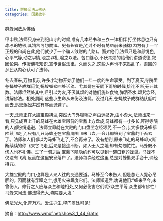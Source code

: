 ```yaml
---
title: 群蜂闻法从佛话
categories: 因果故事
---
```


	   

群蜂闻法从佛话

甲申秋,法师只身来到纪山寺的时候,唯有几本经书和三衣一钵相伴,打坐休息也只有冰凉的地板,其清苦可想而知。更有甚者是,还时不时有地痞前来骚扰(因为有了一个正规的和尚在此,他们就少了一个骗人敛财的门路)。面对他们,法师只是和颜悦色,心平气静,动之以情,晓之以礼,喻之以法。苦口婆心,不厌其烦的给他们讲道说德,叙因论果。传授佛教知识,宣传世俗法律。久而久之,这些人再也不来捣乱了。周围的乡民从内心认可了法师。

冬去春来,万物复苏,许多小动物开始了他们一年一度的生命享受。到了夏天,寺院里苍蝇蚊子成群觅食,蚂蚁蜈蚣四处活动。尤其是在天阴下雨的时候,接连不断,无计其数。法师坦然处其中,且引以为友,不厌其烦的对他们施以食物,弹洒圣水,颂咒念经,讲解佛法。相处期间,这些小生命从未伤及法师。没过几天,苍蝇蚊子成群结队低吟而去,蚂蚁蜈蚣井然有序而退避了。

一天,法师正在大雄宝殿拂尘,突然大门外嗡嗡之声由远及近,由小渐大,法师出来一看,只见成百上千的马蜂在大雄宝殿前的宝鼎上方盘旋,马蜂都有一寸多长,吓得寺院的人都纷纷退避。法师立即就在大殿的门口盘坐念经颂咒,不一会儿,大多数马蜂都陆续飞走了,只有几只马蜂还在宝鼎周围飞来飞去,一会儿都钻到了宝鼎的下面去了。法师和人们都以为马蜂飞走了,不会再来了。没有想到,原来飞走的马蜂却又断断续续的你飞来它飞走,后来是接连不断。如入无人之境,却有匆匆忙忙。马蜂既不伤人也不礼佛。过了一旬之后,宝鼎下隐隐约约可以见到一碗口粗的蜂巢。马蜂不仅没有飞离,反而在这里安家落户了。法师每次经过这里,总是对蜂巢双手合十,诵经持咒。

大雄宝殿的门口,也算是人来人往的交通要道。马蜂至今未伤人,但是总让人提心吊胆的。因而就有浮躁之士,想用火来超度它们。法师知道后,劝说他们:“蜂来至今,未曾伤人。修行之人应与众生和睦相处,又何必伤害它们呢?众生平等,众生都有佛性!马蜂来闻法,佛法得光大,寺院要大发!”

佛法光大,化育万方。爱生护生,释门随处可见!

摘自：http://www.wmxf.net/show3_1_44_6.htm